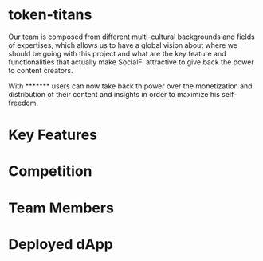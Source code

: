 # token-titans

Our team is composed from different multi-cultural backgrounds and fields of expertises, which allows us to have a global vision about where we should be going with this project and what are the key feature and functionalities that actually make SocialFi attractive to give back the power to content creators.

With ******* users can now take back th power over the monetization and distribution of their content and insights in order to maximize his self-freedom.

# Key Features

# Competition

# Team Members

# Deployed dApp
